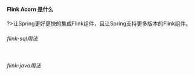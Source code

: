 #### Flink Acorn 是什么

?>让Spring更好更快的集成Flink组件，且让Spring支持更多版本的Flink组件。

###### flink-sql用法

```java

```

###### flink-java用法

```java

```
